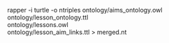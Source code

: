 rapper -i turtle -o ntriples ontology/aims_ontology.owl \
       ontology/lesson_ontology.ttl \
       ontology/lessons.owl \
       ontology/lesson_aim_links.ttl > merged.nt